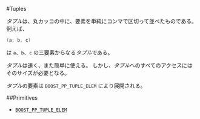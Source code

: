 #Tuples

*タプル*は、丸カッコの中に、要素を単純にコンマで区切って並べたものである。
例えば、

```cpp
(a, b, c)
```

は `a`、`b`、`c` の三要素からなる*タプル*である。

*タプル*は速く、また簡単に使える。
しかし、*タプル*へのすべてのアクセスにはそのサイズが必要となる。

*タプル*の要素は `BOOST_PP_TUPLE_ELEM` により展開される。

##Primitives

- [`BOOST_PP_TUPLE_ELEM`](../ref/tuple_elem.md)

